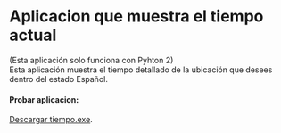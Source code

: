 # Aplicacion que muestra el tiempo actual
(Esta aplicación solo funciona con Pyhton 2)
\
Esta aplicación muestra el tiempo detallado de la ubicación que desees dentro del estado Español.
#### Probar aplicacion: 
[Descargar tiempo.exe](http://www54.zippyshare.com/v/kUAnVJ9J/file.html).
